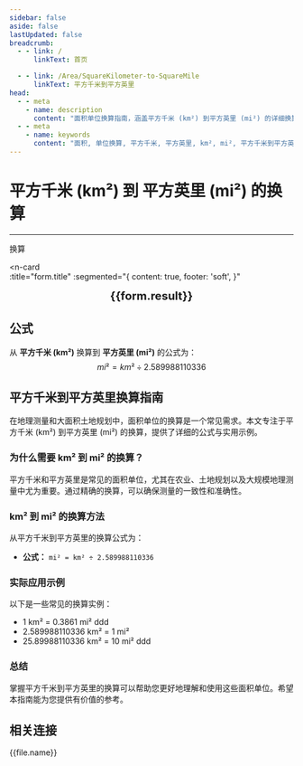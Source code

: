 ```yaml
---
sidebar: false
aside: false
lastUpdated: false
breadcrumb:
  - - link: /
      linkText: 首页

  - - link: /Area/SquareKilometer-to-SquareMile
      linkText: 平方千米到平方英里
head:
  - - meta
    - name: description
      content: "面积单位换算指南，涵盖平方千米 (km²) 到平方英里 (mi²) 的详细换算公式与说明。"
  - - meta
    - name: keywords
      content: "面积, 单位换算, 平方千米, 平方英里, km², mi², 平方千米到平方英里, 面积换算指南, 平方千米转平方英里, 平方英里换算平方千米, 平方千米和平方英里的换算, 一平方千米等于多少平方英里, 平方英里和平方千米换算, 平方千米单位, 平方英里单位换算, 平方千米符号, 平方英里符号, 平方千米换算平方英里, 平方英里和平方千米, 平方千米到平方英里, 平方英里到平方千米, 面积单位换算, 一平方英里等于多少平方千米, 平方千米和平方英里, 国际面积单位换算, 英制面积单位, 平方英里换算, 平方千米换算, 面积计算, 面积测量单位, 平方英里面积, 平方千米面积, 大面积单位, 地理面积换算, 土地面积换算, 国土面积单位"
---
```

# 平方千米 (km²) 到 平方英里 (mi²) 的换算
---
<script setup>
import { onMounted, reactive, inject, ref } from 'vue'
import { NButton, NForm, NFormItem, NInput, NInputNumber, NSelect, NCard, useMessage,NGrid ,NGi } from 'naive-ui'
import { defineClientComponent } from 'vitepress'
import { Area } from '../../files';
const seoKey = [
  '平方千米转平方英里',
  '平方英里换算平方千米',
  '平方千米和平方英里的换算',
  '一平方千米等于多少平方英里',
  '平方英里和平方千米换算',
  '平方千米单位',
  '平方英里单位换算',
  '平方千米符号',
  '平方英里符号',
  '平方千米换算平方英里',
  '平方英里和平方千米',
  '平方千米到平方英里',
  '平方英里到平方千米',
  '面积单位换算',
  '一平方英里等于多少平方千米',
  '平方千米和平方英里',
  '国际面积单位换算',
  '英制面积单位',
  '平方英里换算',
  '平方千米换算',
  '面积计算',
  '面积测量单位',
  '平方英里面积',
  '平方千米面积',
  '大面积单位',
  '地理面积换算',
  '土地面积换算',
  '国土面积单位'
]
const convert = inject('convert')

const form = reactive({
  number: null,
  result: '',
  title: '平方千米 (km²) 到 平方英里 (mi²) 的换算',
})

const convertHandler = () => {
  if (form.number !== null && !isNaN(form.number)) {
    const convertedValue = parseFloat(form.number) / 2.589988110336
    form.result = `${form.number}km² = ${convertedValue.toFixed(4)}mi²`
  } else {
    form.result = '请输入有效的数值。'
  }
}
</script>

<n-form size="large" :model="form">
  <n-form-item label="平方千米 (km²)">
    <n-input-number v-model:value="form.number" placeholder="输入平方千米" style="width: 100%" />
  </n-form-item>
  <n-form-item>
    <n-button type="info" @click="convertHandler" block>换算</n-button>
  </n-form-item>
</n-form>

<n-card  
  :title="form.title"
  :segmented="{
    content: true,
    footer: 'soft',
  }"
>
  <div  style="text-align:center;font-size:20px;">
    <strong>{{form.result}}</strong>
  </div>
    <template #footer>
    <div>
      <span v-for="item of seoKey">{{item}}，</span>
    </div>
  </template>
</n-card>

## 公式

从 **平方千米 (km²)** 换算到 **平方英里 (mi²)** 的公式为：
$$ mi² = km² \div 2.589988110336 $$

## 平方千米到平方英里换算指南

在地理测量和大面积土地规划中，面积单位的换算是一个常见需求。本文专注于平方千米 (km²) 到平方英里 (mi²) 的换算，提供了详细的公式与实用示例。

### 为什么需要 km² 到 mi² 的换算？

平方千米和平方英里是常见的面积单位，尤其在农业、土地规划以及大规模地理测量中尤为重要。通过精确的换算，可以确保测量的一致性和准确性。

### km² 到 mi² 的换算方法

从平方千米到平方英里的换算公式为：

- **公式：** `mi² = km² ÷ 2.589988110336`

### 实际应用示例

以下是一些常见的换算实例：

- 1 km² = 0.3861 mi²
ddd
- 2.589988110336 km² = 1 mi²
- 25.89988110336 km² = 10 mi²
ddd

### 总结

掌握平方千米到平方英里的换算可以帮助您更好地理解和使用这些面积单位。希望本指南能为您提供有价值的参考。

## 相关连接
<n-grid x-gap="12" :cols="2">
  <n-gi v-for="(file, index) in Area" :key="index">
    <n-button
      text
      tag="a"
      :href="file.path"
      type="info"
    >
      {{file.name}}
    </n-button>
  </n-gi>
</n-grid>